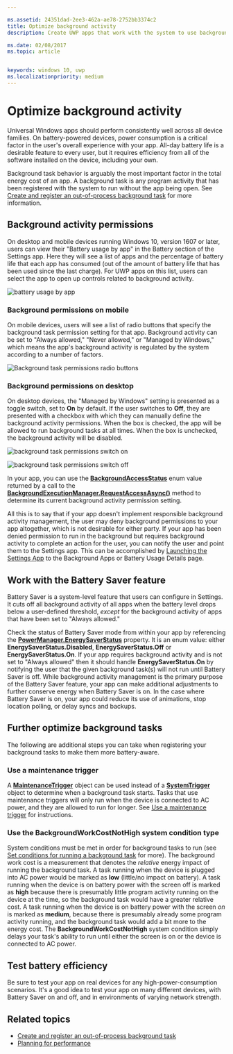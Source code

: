 ```yaml
---

ms.assetid: 24351dad-2ee3-462a-ae78-2752bb3374c2
title: Optimize background activity
description: Create UWP apps that work with the system to use background tasks in a battery-efficient way.

ms.date: 02/08/2017
ms.topic: article


keywords: windows 10, uwp
ms.localizationpriority: medium
---
```


# Optimize background activity

Universal Windows apps should perform consistently well across all device families. On battery-powered devices, power consumption is a critical factor in the user's overall experience with your app. All-day battery life is a desirable feature to every user, but it requires efficiency from all of the software installed on the device, including your own. 

Background task behavior is arguably the most important factor in the total energy cost of an app. A background task is any program activity that has been registered with the system to run without the app being open. See [Create and register an out-of-process background task](https://msdn.microsoft.com/windows/uwp/launch-resume/create-and-register-a-background-task) for more information.

## Background activity permissions

On desktop and mobile devices running Windows 10, version 1607 or later, users can view their "Battery usage by app" in the Battery section of the Settings app. Here they will see a list of apps and the percentage of battery life that each app has consumed (out of the amount of battery life that has been used since the last charge). For UWP apps on this list, users can select the app to open up controls related to background activity.

![battery usage by app](images/battery-usage-by-app.png)

### Background permissions on mobile

On mobile devices, users will see a list of radio buttons that specify the background task permission setting for that app. Background activity can be set to "Always allowed," "Never allowed," or "Managed by Windows," which means the app's background activity is regulated by the system according to a number of factors. 

![Background task permissions radio buttons](images/background-task-permissions.png)

### Background permissions on desktop

On desktop devices, the "Managed by Windows" setting is presented as a toggle switch, set to **On** by default. If the user switches  to **Off**, they are presented with a checkbox with which they can manually define the background activity permissions. When the box is checked, the app will be allowed to run background tasks at all times. When the box is unchecked, the background activity will be disabled.

![background task permissions switch on](images/background-task-permissions-on.png)

![background task permissions switch off](images/background-task-permissions-off.png)

In your app, you can use the [**BackgroundAccessStatus**](https://docs.microsoft.com/en-us/uwp/api/windows.applicationmodel.background.backgroundaccessstatus) enum value returned by a call to the [**BackgroundExecutionManager.RequestAccessAsync()**](https://msdn.microsoft.com/library/windows/apps/windows.applicationmodel.background.backgroundexecutionmanager.requestaccessasync.aspx) method to determine its current background activity permission setting.

All this is to say that if your app doesn't implement responsible background activity management, the user may deny background permissions to your app altogether, which is not desirable for either party. If your app has been denied permission to run in the background but requires background activity to complete an action for the user, you can notify the user and point them to the Settings app. This can be accomplished by [Launching the Settings App](https://docs.microsoft.com/en-us/windows/uwp/launch-resume/launch-settings-app) to the Background Apps or Battery Usage Details page.

## Work with the Battery Saver feature
Battery Saver is a system-level feature that users can configure in Settings. It cuts off all background activity of all apps when the battery level drops below a user-defined threshold, *except* for the background activity of apps that have been set to "Always allowed."

Check the status of Battery Saver mode from within your app by referencing the [**PowerManager.EnergySaverStatus**](https://docs.microsoft.com/en-us/uwp/api/windows.system.power.energysaverstatus) property. It is an enum value: either **EnergySaverStatus.Disabled**, **EnergySaverStatus.Off** or **EnergySaverStatus.On**. If your app requires background activity and is not set to "Always allowed" then it should handle **EnergySaverStatus.On** by notifying the user that the given background task(s) will not run until Battery Saver is off. While background activity management is the primary purpose of the Battery Saver feature, your app can make additional adjustments to further conserve energy when Battery Saver is on.  In the case where Battery Saver is on, your app could reduce its use of animations, stop location polling, or delay syncs and backups. 

## Further optimize background tasks
The following are additional steps you can take when registering your background tasks to make them more battery-aware.

### Use a maintenance trigger 
A [**MaintenanceTrigger**](https://msdn.microsoft.com/library/windows/apps/windows.applicationmodel.background.maintenancetrigger.aspx) object can be used instead of a [**SystemTrigger**](https://msdn.microsoft.com/library/windows/apps/windows.applicationmodel.background.systemtrigger.aspx) object to determine when a background task starts. Tasks that use maintenance triggers will only run when the device is connected to AC power, and they are allowed to run for longer. See [Use a maintenance trigger](https://msdn.microsoft.com/windows/uwp/launch-resume/use-a-maintenance-trigger) for instructions.

### Use the **BackgroundWorkCostNotHigh** system condition type
System conditions must be met in order for background tasks to run (see [Set conditions for running a background task](https://msdn.microsoft.com/windows/uwp/launch-resume/set-conditions-for-running-a-background-task) for more). The background work cost is a measurement that denotes the *relative* energy impact of running the background task. A task running when the device is plugged into AC power would be marked as **low** (little/no impact on battery). A task running when the device is on battery power with the screen off is marked as **high** because there is presumably little program activity running on the device at the time, so the background task would have a greater relative cost. A task running when the device is on battery power with the screen *on* is marked as **medium**, because there is presumably already some program activity running, and the background task would add a bit more to the energy cost. The **BackgroundWorkCostNotHigh** system condition simply delays your task's ability to run until either the screen is on or the device is connected to AC power.

## Test battery efficiency

Be sure to test your app on real devices for any high-power-consumption scenarios. It's a good idea to test your app on many different devices, with Battery Saver on and off, and in environments of varying network strength.

## Related topics

* [Create and register an out-of-process background task](https://msdn.microsoft.com/windows/uwp/launch-resume/create-and-register-a-background-task)  
* [Planning for performance](https://msdn.microsoft.com/windows/uwp/debug-test-perf/planning-and-measuring-performance)  

